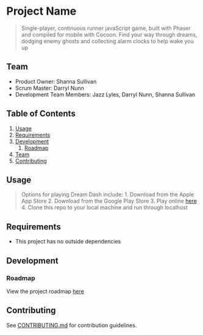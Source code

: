 # Project Name

> Single-player, continuous runner javaScript game, built with Phaser and compiled for mobile with Cocoon.
> Find your way through dreams, dodging enemy ghosts and collecting alarm clocks to help wake you up


## Team

  - Product Owner: Shanna Sullivan
  - Scrum Master: Darryl Nunn
  - Development Team Members: Jazz Lyles, Darryl Nunn, Shanna Sullivan

## Table of Contents

1. [Usage](#Usage)
1. [Requirements](#requirements)
1. [Development](#development)
    1. [Roadmap](#roadmap)
1. [Team](#team)
1. [Contributing](#contributing)

## Usage

> Options for playing Dream Dash include:
	1. Download from the Apple App Store
	2. Download from the Google Play Store
	3. Play online [here](#)
	4. Clone this repo to your local machine and run through localhost

## Requirements

- This project has no outside dependencies

## Development

### Roadmap

View the project roadmap [here](https://github.com/SunBentBoulders/MobileCapeRunner/issues)


## Contributing

See [CONTRIBUTING.md](CONTRIBUTING.md) for contribution guidelines.
